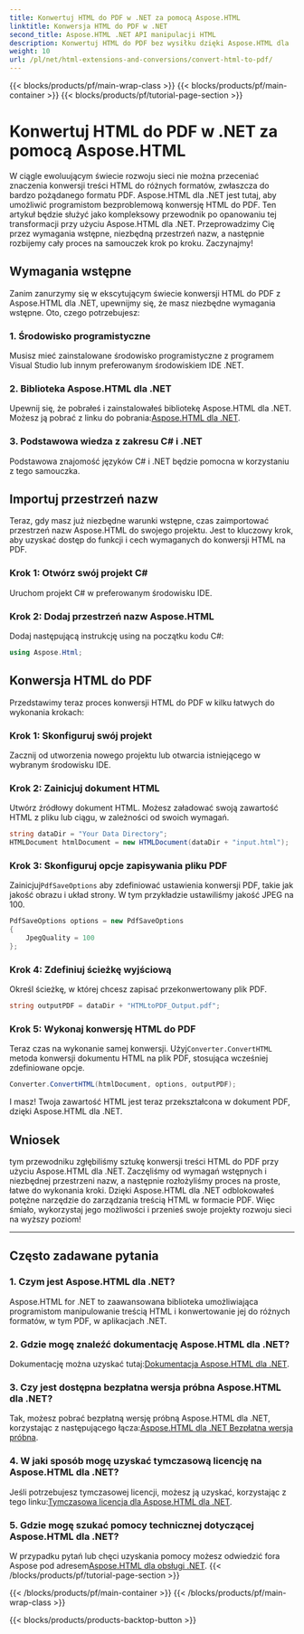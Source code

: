```yaml
---
title: Konwertuj HTML do PDF w .NET za pomocą Aspose.HTML
linktitle: Konwersja HTML do PDF w .NET
second_title: Aspose.HTML .NET API manipulacji HTML
description: Konwertuj HTML do PDF bez wysiłku dzięki Aspose.HTML dla .NET. Postępuj zgodnie z naszym przewodnikiem krok po kroku i uwolnij moc konwersji HTML do PDF.
weight: 10
url: /pl/net/html-extensions-and-conversions/convert-html-to-pdf/
---
```


{{< blocks/products/pf/main-wrap-class >}}
{{< blocks/products/pf/main-container >}}
{{< blocks/products/pf/tutorial-page-section >}}

# Konwertuj HTML do PDF w .NET za pomocą Aspose.HTML


W ciągle ewoluującym świecie rozwoju sieci nie można przeceniać znaczenia konwersji treści HTML do różnych formatów, zwłaszcza do bardzo pożądanego formatu PDF. Aspose.HTML dla .NET jest tutaj, aby umożliwić programistom bezproblemową konwersję HTML do PDF. Ten artykuł będzie służyć jako kompleksowy przewodnik po opanowaniu tej transformacji przy użyciu Aspose.HTML dla .NET. Przeprowadzimy Cię przez wymagania wstępne, niezbędną przestrzeń nazw, a następnie rozbijemy cały proces na samouczek krok po kroku. Zaczynajmy!

## Wymagania wstępne

Zanim zanurzymy się w ekscytującym świecie konwersji HTML do PDF z Aspose.HTML dla .NET, upewnijmy się, że masz niezbędne wymagania wstępne. Oto, czego potrzebujesz:

### 1. Środowisko programistyczne

Musisz mieć zainstalowane środowisko programistyczne z programem Visual Studio lub innym preferowanym środowiskiem IDE .NET.

### 2. Biblioteka Aspose.HTML dla .NET

Upewnij się, że pobrałeś i zainstalowałeś bibliotekę Aspose.HTML dla .NET. Możesz ją pobrać z linku do pobrania:[Aspose.HTML dla .NET](https://releases.aspose.com/html/net/).

### 3. Podstawowa wiedza z zakresu C# i .NET

Podstawowa znajomość języków C# i .NET będzie pomocna w korzystaniu z tego samouczka.

## Importuj przestrzeń nazw

Teraz, gdy masz już niezbędne warunki wstępne, czas zaimportować przestrzeń nazw Aspose.HTML do swojego projektu. Jest to kluczowy krok, aby uzyskać dostęp do funkcji i cech wymaganych do konwersji HTML na PDF.

### Krok 1: Otwórz swój projekt C#

Uruchom projekt C# w preferowanym środowisku IDE.

### Krok 2: Dodaj przestrzeń nazw Aspose.HTML

Dodaj następującą instrukcję using na początku kodu C#:

```csharp
using Aspose.Html;
```

## Konwersja HTML do PDF

Przedstawimy teraz proces konwersji HTML do PDF w kilku łatwych do wykonania krokach:

### Krok 1: Skonfiguruj swój projekt

Zacznij od utworzenia nowego projektu lub otwarcia istniejącego w wybranym środowisku IDE.

### Krok 2: Zainicjuj dokument HTML

Utwórz źródłowy dokument HTML. Możesz załadować swoją zawartość HTML z pliku lub ciągu, w zależności od swoich wymagań.

```csharp
string dataDir = "Your Data Directory";
HTMLDocument htmlDocument = new HTMLDocument(dataDir + "input.html");
```

### Krok 3: Skonfiguruj opcje zapisywania pliku PDF

 Zainicjuj`PdfSaveOptions` aby zdefiniować ustawienia konwersji PDF, takie jak jakość obrazu i układ strony. W tym przykładzie ustawiliśmy jakość JPEG na 100.

```csharp
PdfSaveOptions options = new PdfSaveOptions
{
    JpegQuality = 100
};
```

### Krok 4: Zdefiniuj ścieżkę wyjściową

Określ ścieżkę, w której chcesz zapisać przekonwertowany plik PDF.

```csharp
string outputPDF = dataDir + "HTMLtoPDF_Output.pdf";
```

### Krok 5: Wykonaj konwersję HTML do PDF

 Teraz czas na wykonanie samej konwersji. Użyj`Converter.ConvertHTML` metoda konwersji dokumentu HTML na plik PDF, stosująca wcześniej zdefiniowane opcje.

```csharp
Converter.ConvertHTML(htmlDocument, options, outputPDF);
```

I masz! Twoja zawartość HTML jest teraz przekształcona w dokument PDF, dzięki Aspose.HTML dla .NET.

## Wniosek

tym przewodniku zgłębiliśmy sztukę konwersji treści HTML do PDF przy użyciu Aspose.HTML dla .NET. Zaczęliśmy od wymagań wstępnych i niezbędnej przestrzeni nazw, a następnie rozłożyliśmy proces na proste, łatwe do wykonania kroki. Dzięki Aspose.HTML dla .NET odblokowałeś potężne narzędzie do zarządzania treścią HTML w formacie PDF. Więc śmiało, wykorzystaj jego możliwości i przenieś swoje projekty rozwoju sieci na wyższy poziom!

---

## Często zadawane pytania

### 1. Czym jest Aspose.HTML dla .NET?

Aspose.HTML for .NET to zaawansowana biblioteka umożliwiająca programistom manipulowanie treścią HTML i konwertowanie jej do różnych formatów, w tym PDF, w aplikacjach .NET.

### 2. Gdzie mogę znaleźć dokumentację Aspose.HTML dla .NET?

 Dokumentację można uzyskać tutaj:[Dokumentacja Aspose.HTML dla .NET](https://reference.aspose.com/html/net/).

### 3. Czy jest dostępna bezpłatna wersja próbna Aspose.HTML dla .NET?

 Tak, możesz pobrać bezpłatną wersję próbną Aspose.HTML dla .NET, korzystając z następującego łącza:[Aspose.HTML dla .NET Bezpłatna wersja próbna](https://releases.aspose.com/).

### 4. W jaki sposób mogę uzyskać tymczasową licencję na Aspose.HTML dla .NET?

Jeśli potrzebujesz tymczasowej licencji, możesz ją uzyskać, korzystając z tego linku:[Tymczasowa licencja dla Aspose.HTML dla .NET](https://purchase.aspose.com/temporary-license/).

### 5. Gdzie mogę szukać pomocy technicznej dotyczącej Aspose.HTML dla .NET?

 W przypadku pytań lub chęci uzyskania pomocy możesz odwiedzić fora Aspose pod adresem[Aspose.HTML dla obsługi .NET](https://forum.aspose.com/).
{{< /blocks/products/pf/tutorial-page-section >}}

{{< /blocks/products/pf/main-container >}}
{{< /blocks/products/pf/main-wrap-class >}}

{{< blocks/products/products-backtop-button >}}
